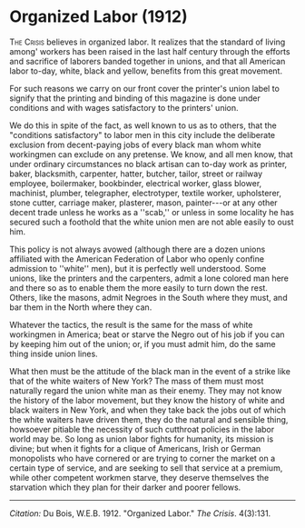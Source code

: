 <!--
title:   Organized Labor
author:  Du Bois, W.E.B.
journal: The Crisis
year:    1912
volume:  4
issue:   3
pages:   131
-->
# Organized Labor (1912)

<span style="font-variant:small-caps;">The Crisis</span> believes in organized labor. It realizes that the standard of living among' workers has been raised in the last half century through the efforts and sacrifice of laborers banded together in unions, and that all American labor to-day, white, black and yellow, benefits from this great movement. 

For such reasons we carry on our front cover the printer's union label to signify that the printing and binding of this magazine is done under conditions and with wages satisfactory to the printers' union. 

We do this in spite of the fact, as well known to us as to others, that the "conditions satisfactory" to labor men in this city include the deliberate exclusion from decent-paying jobs of every black man whom white workingmen can exclude on any pretense. We know, and all men know, that under ordinary circumstances no black artisan can to-day work as printer, baker, blacksmith, carpenter, hatter, butcher, tailor, street or railway employee, boilermaker, bookbinder, electrical worker, glass blower, machinist, plumber, telegrapher, electrotyper, textile worker, upholsterer, stone cutter, carriage maker, plasterer, mason, painter---or at any other decent trade unless he works as a ''scab,'' or unless in some locality he has secured such a foothold that the white union men are not able easily to oust him. 

This policy is not always avowed (although there are a dozen unions affiliated with the American Federation of Labor who openly confine admission to ''white'' men), but it is perfectly well understood. Some unions, like the printers and the carpenters, admit a lone colored man here and there so as to enable them the more easily to turn down the rest. Others, like the masons, admit Negroes in the South where they must, and bar them in the North where they can. 

Whatever the tactics, the result is the same for the mass of white workingmen in America; beat or starve the Negro out of his job if you can by keeping him out of the union; or, if you must admit him, do the same thing inside union lines. 

What then must be the attitude of the black man in the event of a strike like that of the white waiters of New York? The mass of them must most naturally regard the union white man as their enemy. They may not know the history of the labor movement, but they know the history of white and black waiters in New York, and when they take back the jobs out of which the white waiters have driven them, they do the natural and sensible thing, howsoever pitiable the necessity of such cutthroat policies in the labor world may be. So long as union labor fights for humanity, its mission is divine; but when it fights for a clique of Americans, Irish or German monopolists who have cornered or are trying to corner the market on a certain type of service, and are seeking to sell that service at a premium, while other competent workmen starve, they deserve themselves the starvation which they plan for their darker and poorer fellows. 

_________________
*Citation:* Du Bois, W.E.B. 1912. "Organized Labor." *The Crisis*. 4(3):131.